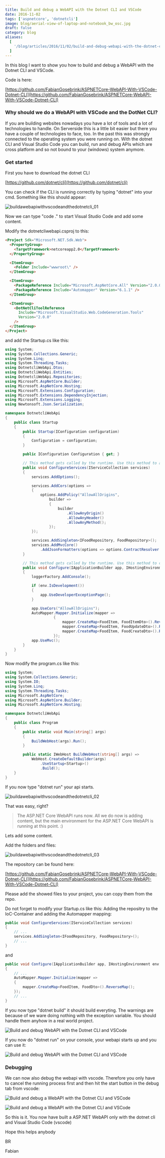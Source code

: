 ```yaml
---
title: Build and debug a WebAPI with the Dotnet CLI and VSCode
date: 2016-11-02
tags: ['aspnetcore', 'dotnetcli']
image: blog/aerial-view-of-laptop-and-notebook_bw_osc.jpg
draft: false
category: blog
aliases:
  [
    '/blog/articles/2016/11/02/build-and-debug-webapi-with-the-dotnet-cli-and-vscode/',
  ]
---
```


In this blog I want to show you how to build and debug a WebAPI with the Dotnet CLI and VSCode.

Code is here:

[https://github.com/FabianGosebrink/ASPNETCore-WebAPI-With-VSCode-Dotnet-CLI](https://github.com/FabianGosebrink/ASPNETCore-WebAPI-With-VSCode-Dotnet-CLI)

### Why should we do a WebAPI with VSCode and the DotNet CLI?

If you are building websites nowadays you have a lot of tools and a lot of technologies to handle. On Serverside this is a little bit easier but there you have a couple of technologies to face, too. In the past this was strongly connected to the operating system you were running on. With the dotnet CLI and Visual Studio Code you can build, run and debug APIs which are cross platform and so not bound to your (windows) system anymore.

### Get started

First you have to download the dotnet CLI

[https://github.com/dotnet/cli](https://github.com/dotnet/cli)

You can check if the CLI is running correctly by typing "dotnet" into your cmd. Something like this should appear:

![buildawebapiwithvscodeandthedotnetcli_01](https://cdn.offering.solutions/img/articles/wp-content/uploads/2016/11/BuildaWebAPIwithVSCodeandtheDotNetCLI_01.jpg)</a>

Now we can type "code ." to start Visual Studio Code and add some content.

Modify the dotnetcliwebapi.csproj to this:

```html
<Project Sdk="Microsoft.NET.Sdk.Web">
  <PropertyGroup>
    <TargetFramework>netcoreapp2.0</TargetFramework>
  </PropertyGroup>

  <ItemGroup>
    <Folder Include="wwwroot\" />
  </ItemGroup>

  <ItemGroup>
    <PackageReference Include="Microsoft.AspNetCore.All" Version="2.0.0" />
    <PackageReference Include="Automapper" Version="6.1.1" />
  </ItemGroup>

  <ItemGroup>
    <DotNetCliToolReference
      Include="Microsoft.VisualStudio.Web.CodeGeneration.Tools"
      Version="2.0.0"
    />
  </ItemGroup>
</Project>
```

and add the Startup.cs like this:

```csharp
using System;
using System.Collections.Generic;
using System.Linq;
using System.Threading.Tasks;
using DotnetcliWebApi.Dtos;
using DotnetcliWebApi.Entities;
using DotnetcliWebApi.Repositories;
using Microsoft.AspNetCore.Builder;
using Microsoft.AspNetCore.Hosting;
using Microsoft.Extensions.Configuration;
using Microsoft.Extensions.DependencyInjection;
using Microsoft.Extensions.Logging;
using Newtonsoft.Json.Serialization;

namespace DotnetcliWebApi
{
    public class Startup
    {
        public Startup(IConfiguration configuration)
        {
            Configuration = configuration;
        }

        public IConfiguration Configuration { get; }

        // This method gets called by the runtime. Use this method to add services to the container.
        public void ConfigureServices(IServiceCollection services)
        {
            services.AddOptions();

            services.AddCors(options =>
            {
                options.AddPolicy("AllowAllOrigins",
                    builder =>
                    {
                        builder
                            .AllowAnyOrigin()
                            .AllowAnyHeader()
                            .AllowAnyMethod();
                    });
            });

            services.AddSingleton<IFoodRepository, FoodRepository>();
            services.AddMvcCore()
                .AddJsonFormatters(options => options.ContractResolver = new CamelCasePropertyNamesContractResolver());
        }

        // This method gets called by the runtime. Use this method to configure the HTTP request pipeline.
        public void Configure(IApplicationBuilder app, IHostingEnvironment env, ILoggerFactory loggerFactory)
        {
            loggerFactory.AddConsole();

            if (env.IsDevelopment())
            {
                app.UseDeveloperExceptionPage();
            }

            app.UseCors("AllowAllOrigins");
            AutoMapper.Mapper.Initialize(mapper =>
                      {
                          mapper.CreateMap<FoodItem, FoodItemDto>().ReverseMap();
                          mapper.CreateMap<FoodItem, FoodUpdateDto>().ReverseMap();
                          mapper.CreateMap<FoodItem, FoodCreateDto>().ReverseMap();
                      });
            app.UseMvc();
        }
    }
}
```

Now modify the program.cs like this:

```csharp
using System;
using System.Collections.Generic;
using System.IO;
using System.Linq;
using System.Threading.Tasks;
using Microsoft.AspNetCore;
using Microsoft.AspNetCore.Builder;
using Microsoft.AspNetCore.Hosting;

namespace DotnetcliWebApi
{
    public class Program
    {
        public static void Main(string[] args)
        {
            BuildWebHost(args).Run();
        }

        public static IWebHost BuildWebHost(string[] args) =>
            WebHost.CreateDefaultBuilder(args)
                .UseStartup<Startup>()
                .Build();
    }
}
```

If you now type "dotnet run" your api starts.

![buildawebapiwithvscodeandthedotnetcli_02](https://cdn.offering.solutions/img/articles/wp-content/uploads/2016/11/BuildaWebAPIwithVSCodeandtheDotNetCLI_02.jpg)

That was easy, right?

> The ASP.NET Core WebAPI runs now. All we do now is adding content, but the main environment for the ASP.NET Core WebAPI is running at this point. :)

Lets add some content.

Add the folders and files:

![buildawebapiwithvscodeandthedotnetcli_03](https://cdn.offering.solutions/img/articles/wp-content/uploads/2016/11/BuildaWebAPIwithVSCodeandtheDotNetCLI_03.jpg)

The repository can be found here:

[https://github.com/FabianGosebrink/ASPNETCore-WebAPI-With-VSCode-Dotnet-CLI](https://github.com/FabianGosebrink/ASPNETCore-WebAPI-With-VSCode-Dotnet-CLI)

Please add the showed files to your project, you can copy them from the repo.

Do not forget to modify your Startup.cs like this: Adding the repositry to the IoC-Container and adding the Automapper mapping:

```csharp
public void ConfigureServices(IServiceCollection services)
{
    // ...
    services.AddSingleton<IFoodRepository, FoodRepository>();
    // ...
}
```

and

```csharp
public void Configure(IApplicationBuilder app, IHostingEnvironment env, ILoggerFactory loggerFactory)
{
    // ...
    AutoMapper.Mapper.Initialize(mapper =>
    {
        mapper.CreateMap<FoodItem, FoodDto>().ReverseMap();
    });
    // ...
}
```

If you now type "dotnet build" it should build everyting. The warnings are because of we ware doing nothing with the exception variable. You should handle them anyhow in a real world project.

![Build and debug WebAPI with the Dotnet CLI and VSCode](https://cdn.offering.solutions/img/articles/wp-content/uploads/2016/11/BuildaWebAPIwithVSCodeandtheDotNetCLI_04.jpg)

If you now do "dotnet run" on your console, your webapi starts up and you can use it:

![Build and debug WebAPI with the Dotnet CLI and VSCode](https://cdn.offering.solutions/img/articles/wp-content/uploads/2016/11/BuildaWebAPIwithVSCodeandtheDotNetCLI_05-1024x555.jpg)

### Debugging

We can now also debug the webapi with vscode. Therefore you only have to cancel the running process first and then hit the start button in the debug tab from vscode:

![Build and debug a WebAPI with the Dotnet CLI and VSCode](https://cdn.offering.solutions/img/articles/wp-content/uploads/2016/11/BuildaWebAPIwithVSCodeandtheDotNetCLI_06-1024x555.jpg)

![Build and debug a WebAPI with the Dotnet CLI and VSCode](https://cdn.offering.solutions/img/articles/wp-content/uploads/2016/11/BuildaWebAPIwithVSCodeandtheDotNetCLI_07-1024x553.jpg)

So this is it. You now have built a ASP.NET WebAPI only with the dotnet cli and Visual Studio Code (vscode)

Hope this helps anybody

BR

Fabian
